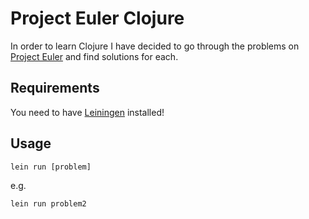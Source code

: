 # Project Euler Clojure

In order to learn Clojure I have decided to go through the problems on [Project Euler](https://projecteuler.net) and find solutions for each.

## Requirements

You need to have [Leiningen](http://leiningen.org/) installed!

## Usage

```
lein run [problem]
```

e.g.

```
lein run problem2
```
